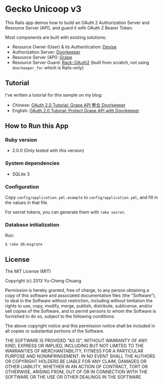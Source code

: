 # Gecko Unicoop v3

This Rails app demos how to build an OAuth 2 Authorization Server and Resource Server (API), and guard it with OAuth 2 Bearer Token.

Most components are built with existing solutions:

* Resource Owner (User) & its Authentication: [Devise](https://github.com/plataformatec/devise)
* Authorization Server: [Doorkeeper](https://github.com/applicake/doorkeeper)
* Resource Server (API): [Grape](https://github.com/intridea/grape)
* Resource Server Guard: [Rack::OAuth2](https://github.com/nov/rack-oauth2) (built from scratch, not using `doorkeeper_for` which is Rails-only)

## Tutorial

I've written a tutorial for this sample on my blog:

* Chinese: [OAuth 2.0 Tutorial: Grape API 整合 Doorkeeper](http://blog.yorkxin.org/posts/2013/10/10/oauth2-tutorial-grape-api-doorkeeper)
* English: [OAuth 2.0 Tutorial: Protect Grape API with Doorkeeper](http://blog.yorkxin.org/posts/2013/11/05/oauth2-tutorial-grape-api-doorkeeper-en)

## How to Run this App

### Ruby version

* 2.0.0 (Only tested with this version)

### System dependencies

* SQLite 3

### Configuration

Copy `config/application.yml.example` to `config/application.yml`, and fill in the values in that file.

For secret tokens, you can generate them with `rake secret`.

### Database initialization

Run:

    $ rake db:migrate

## License

The MIT License (MIT)

Copyright (c) 2013 Yu-Cheng Chuang

Permission is hereby granted, free of charge, to any person obtaining a copy
of this software and associated documentation files (the "Software"), to deal
in the Software without restriction, including without limitation the rights
to use, copy, modify, merge, publish, distribute, sublicense, and/or sell
copies of the Software, and to permit persons to whom the Software is
furnished to do so, subject to the following conditions:

The above copyright notice and this permission notice shall be included in
all copies or substantial portions of the Software.

THE SOFTWARE IS PROVIDED "AS IS", WITHOUT WARRANTY OF ANY KIND, EXPRESS OR
IMPLIED, INCLUDING BUT NOT LIMITED TO THE WARRANTIES OF MERCHANTABILITY,
FITNESS FOR A PARTICULAR PURPOSE AND NONINFRINGEMENT. IN NO EVENT SHALL THE
AUTHORS OR COPYRIGHT HOLDERS BE LIABLE FOR ANY CLAIM, DAMAGES OR OTHER
LIABILITY, WHETHER IN AN ACTION OF CONTRACT, TORT OR OTHERWISE, ARISING FROM,
OUT OF OR IN CONNECTION WITH THE SOFTWARE OR THE USE OR OTHER DEALINGS IN
THE SOFTWARE.

